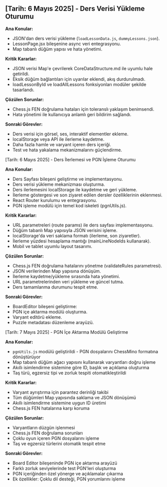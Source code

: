 ## [Tarih: 6 Mayıs 2025] - Ders Verisi Yükleme Oturumu

**Ana Konular:**
- JSON'dan ders verisi yükleme (`loadLessonData.js`, `dummyLessons.json`).
- LessonPage.jsx bileşenine async veri entegrasyonu.
- Map tabanlı düğüm yapısı ve hata yönetimi.

**Kritik Kararlar:**
- JSON verisi Map'e çevrilerek CoreDataStructure.md ile uyumlu hale getirildi.
- Eksik düğüm bağlantıları için uyarılar eklendi, akış durdurulmadı.
- loadLessonById ve loadAllLessons fonksiyonları modüler şekilde tasarlandı.

**Çözülen Sorunlar:**
- Chess.js FEN doğrulama hataları için toleranslı yaklaşım benimsendi.
- Hata yönetimi ile kullanıcıya anlamlı geri bildirim sağlandı.

**Sonraki Görevler:**
- Ders verisi için görsel, ses, interaktif elementler ekleme.
- localStorage veya API ile ilerleme kaydetme.
- Daha fazla hamle ve varyant içeren ders içeriği.
- Test ve hata yakalama mekanizmalarını güçlendirme.

[Tarih: 6 Mayıs 2025] - Ders İlerlemesi ve PGN İşleme Oturumu

**Ana Konular:**
- Ders Sayfası bileşeni geliştirme ve implementasyonu.
- Ders verisi yükleme mekanizması oluşturma.
- Ders ilerlemesini localStorage ile kaydetme ve geri yükleme.
- İlerleme göstergesi ve son ziyaret edilen dersler özelliklerinin eklenmesi.
- React Router kurulumu ve entegrasyonu.
- PGN işleme modülü için temel kod iskeleti (pgnUtils.js).

**Kritik Kararlar:**
- URL parametreleri (route params) ile ders sayfası implementasyonu.
- Düğüm tabanlı Map yapısıyla JSON verisini işleme.
- localStorage'da veri saklama formatı (ilerleme, son ziyaretler).
- İlerleme yüzdesi hesaplama mantığı (mainLineNodeIds kullanarak).
- Mobil ve tablet uyumlu layout tasarımı.

**Çözülen Sorunlar:**
- Chess.js FEN doğrulama hatalarını yönetme (validateRules parametresi).
- JSON verilerinden Map yapısına dönüşüm.
- İlerleme kaydetme/yükleme sırasında hata yönetimi.
- URL parametrelerinden veri yükleme ve güncel tutma.
- Ders tamamlanma durumunu tespit etme.

**Sonraki Görevler:**
- BoardEditor bileşeni geliştirme:
- PGN içe aktarma modülü oluşturma.
- Varyant editörü ekleme.
- Puzzle metadatası düzenleme arayüzü.

[Tarih: 7 Mayıs 2025] - PGN İçe Aktarma Modülü Geliştirme

**Ana Konular:**
- `pgnUtils.js` modülü geliştirildi - PGN dosyalarını ChessMino formatına dönüştürüyor
- Map tabanlı düğüm ağacı yapısını kullanarak varyantları doğru işleme
- Akıllı isimlendirme sistemine göre ID, başlık ve açıklama oluşturma
- Taş türü, egzersiz tipi ve zorluk tespiti otomatikleştirildi

**Kritik Kararlar:**
- Varyant ayrıştırma için parantez derinliği takibi
- Tüm düğümleri Map yapısında saklama ve JSON dönüşümü
- Akıllı isimlendirme sistemine uygun ID üretimi
- Chess.js FEN hatalarına karşı koruma

**Çözülen Sorunlar:**
- Varyantların düzgün işlenmesi
- Chess.js FEN doğrulama sorunları
- Çoklu oyun içeren PGN dosyalarını işleme
- Taş ve egzersiz türlerini otomatik tespit etme

**Sonraki Görevler:**
- Board Editor bileşeninde PGN içe aktarma arayüzü
- Farklı zorluk seviyelerinde test PGN'leri oluşturma
- PGN içeriğinden özel yönerge ve açıklamalar çıkarma
- Ek özellikler: Çoklu dil desteği, PGN yorumlarını işleme



